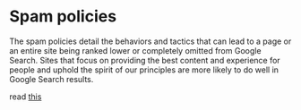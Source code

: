 # Spam policies 

The spam policies detail the behaviors and tactics that can lead to a page or an entire site being ranked lower or completely omitted from Google Search. Sites that focus on providing the best content and experience for people and uphold the spirit of our principles are more likely to do well in Google Search results.

read [this](https://developers.google.com/search/docs/essentials/spam-policies)